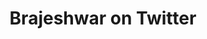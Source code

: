 ---
layout: redirect
sitemap: false
title: Brajeshwar on Twitter
permalink: /twitter
redirect_to: https://twitter.com/brajeshwar
---